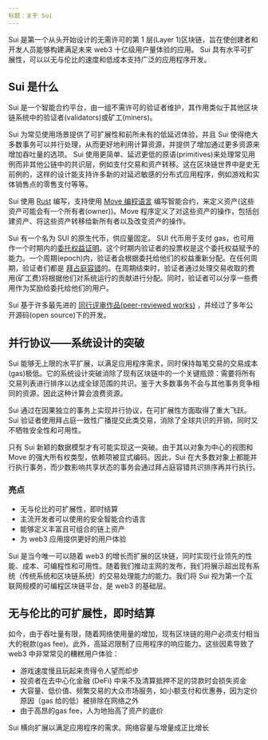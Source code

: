 ```yaml
---
标题：关于 Sui
---
```


Sui 是第一个从头开始设计的无需许可的第 1 层(Layer 1)区块链，旨在使创建者和开发人员能够构建满足未来 web3 十亿级用户量体验的应用。 Sui 具有水平可扩展性，可以以无与伦比的速度和低成本支持广泛的应用程序开发。

## Sui 是什么

Sui 是一个智能合约平台，由一组不需许可的验证者维护，其作用类似于其他区块链系统中的验证者(validators)或矿工(miners)。

Sui 为常见使用场景提供了可扩展性和前所未有的低延迟体验，并且 Sui 使得绝大多数事务可以并行处理，从而更好地利用计算资源，并提供了增加通过更多资源来增加吞吐量的选项。 Sui 使用更简单、延迟更低的原语(primitives)来处理常见用例而非其他公链中的共识层，例如支付交易和资产转移。这在区块链世界中是史无前例的，这样的设计能支持许多新的对延迟敏感的分布式应用程序，例如游戏和实体销售点的零售支付等等。

Sui 使用 [Rust](https://www.rust-lang.org) 编写，支持使用 [Move 编程语言](https://golden.com/wiki/Move_(programming_language)-MNA4DZ6) 编写智能合约，来定义资产(这些资产可能会有一个所有者(owner))。Move 程序定义了对这些资产的操作，包括创建资产、将这些资产转移给新所有者以及改变资产的操作。

Sui 有一个名为 SUI 的原生代币，供应量固定。 SUI 代币用于支付 gas，也可用作一个时期内的[委托权益证明](https://learn.bybit.com/blockchain/delegated-proof-of-stake-dpos/)。这个时期内验证者的投票权是这个委托权益赋予的能力。一个周期(epoch)内，验证者会根据委托给他们的权益重新分配。在任何周期，验证者们都是 [拜占庭容错](https://pmg.csail.mit.edu/papers/osdi99.pdf)的。在周期结束时，验证者通过处理交易收取的费用(矿工费)将根据他们对系统运行的贡献进行分配。同时，验证者可以分享一些费用作为奖励给委托给他们的用户。

Sui 基于许多最先进的 [同行评审作品(peer-reviewed works)](../contribute/research-papers.md) ，并经过了多年公开源码(open source)下的开发。

## 并行协议——系统设计的突破

Sui 能够无上限的水平扩展，以满足应用程序需求，同时保持每笔交易的交易成本(gas)极低。它的系统设计突破消除了现有区块链中的一个关键瓶颈：需要将所有交易列表进行排序以达成全球范围的共识。鉴于大多数事务不会与其他事务竞争相同的资源，因此这种计算会浪费资源。

Sui 通过在因果独立的事务上实现并行协议，在可扩展性方面取得了重大飞跃。 Sui 验证者使用拜占庭一致性广播提交此类交易，消除了全球共识的开销，同时又不牺牲安全性和可用性。

只有 Sui 新颖的数据模型才有可能实现这一突破。由于其以对象为中心的视图和 Move 的强大所有权类型，依赖项被显式编码。因此，Sui 在大多数对象上都能并行执行事务，而少数影响共享状态的事务会通过拜占庭容错共识排序再并行执行。

### 亮点

* 无与伦比的可扩展性，即时结算
* 主流开发者可以使用的安全智能合约语言
* 能够定义丰富且可组合的链上资产
* 为 web3 应用提供更好的用户体验

Sui 是当今唯一可以随着 web3 的增长而扩展的区块链，同时实现行业领先的性能、成本、可编程性和可用性。随着我们推动主网的发布，我们将展示超出现有系统（传统系统和区块链系统）的交易处理能力的能力。我们将 Sui 视为第一个互联网规模的可编程区块链平台，是 web3 的基础层。

## 无与伦比的可扩展性，即时结算

如今，由于吞吐量有限，随着网络使用量的增加，现有区块链的用户必须支付相当大的税款(gas fee)。此外，高延迟限制了应用程序的响应能力。这些因素导致了 web3 中非常常见的糟糕用户体验：

* 游戏速度慢且玩起来贵得令人望而却步
* 投资者在去中心化金融 (DeFi) 中来不及清算抵押不足的贷款时会损失资金
* 大容量、低价值、频繁交易的大众市场服务，如小额支付和优惠券，因为定价原因（gas 给的低）被排除在网络之外
* 由于高昂的gas fee，人为地抬高了资产的底价

Sui 横向扩展以满足应用程序的需求。网络容量与增量成正比增长